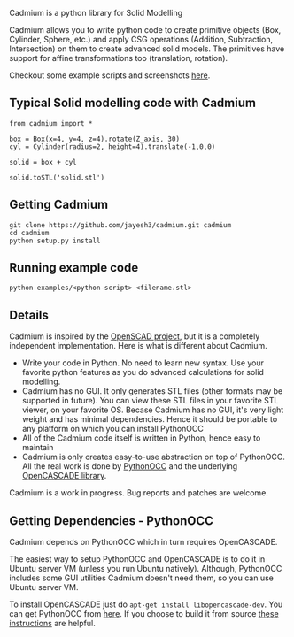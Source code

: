 Cadmium is a python library for Solid Modelling

Cadmium allows you to write python code to create primitive objects (Box, Cylinder, Sphere, etc.) and apply CSG operations (Addition, Subtraction, Intersection) on them to create advanced solid models. The primitives have support for affine transformations too (translation, rotation).

Checkout some example scripts and screenshots [here](http://jayesh3.github.com/cadmium/).

Typical Solid modelling code with Cadmium
------------------------------------------
    from cadmium import *

    box = Box(x=4, y=4, z=4).rotate(Z_axis, 30)
    cyl = Cylinder(radius=2, height=4).translate(-1,0,0)

    solid = box + cyl

    solid.toSTL('solid.stl')

Getting Cadmium
---------------------------

    git clone https://github.com/jayesh3/cadmium.git cadmium
    cd cadmium
    python setup.py install

Running example code
---------------------

    python examples/<python-script> <filename.stl>

Details
--------------------------
Cadmium is inspired by the [OpenSCAD project](http://www.openscad.org/), but it is a completely independent implementation. Here is what is different about Cadmium.

* Write your code in Python. No need to learn new syntax. Use your favorite python features as you do advanced calculations for solid modelling.
* Cadmium has no GUI. It only generates STL files (other formats may be supported in future). You can view these STL files in your favorite STL viewer, on your favorite OS. Becase Cadmium has no GUI, it's very light weight and has minimal dependencies. Hence it should be portable to any platform on which you can install PythonOCC
* All of the Cadmium code itself is written in Python, hence easy to maintain
* Cadmium is only creates easy-to-use abstraction on top of PythonOCC. All the real work is done by [PythonOCC](http://www.pythonocc.org/) and the underlying [OpenCASCADE library](http://www.opencascade.org/).

Cadmium is a work in progress. Bug reports and patches are welcome.

Getting Dependencies - PythonOCC
---------------------------------
Cadmium depends on PythonOCC which in turn requires OpenCASCADE.

The easiest way to setup PythonOCC and OpenCASCADE is to do it in Ubuntu server VM (unless you run Ubuntu natively). Although, PythonOCC includes some GUI utilities Cadmium doesn't need them, so you can use Ubuntu server VM.

To install OpenCASCADE just do `apt-get install libopencascade-dev`. You can get PythonOCC from [here](http://www.pythonocc.org/download/). If you choose to build it from source [these instructions](http://code.google.com/p/pythonocc/source/browse/trunk/INSTALL) are helpful.

